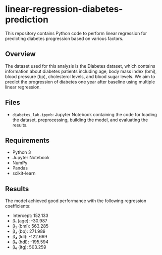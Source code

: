 # linear-regression-diabetes-prediction
This repository contains Python code to perform linear regression for predicting diabetes progression based on various factors.

## Overview

The dataset used for this analysis is the Diabetes dataset, which contains information about diabetes patients including age, body mass index (bmi), blood pressure (bp), cholesterol levels, and blood sugar levels. We aim to predict the progression of diabetes one year after baseline using multiple linear regression.

## Files

- `diabetes_lab.ipynb`: Jupyter Notebook containing the code for loading the dataset, preprocessing, building the model, and evaluating the results.

## Requirements

- Python 3
- Jupyter Notebook
- NumPy
- Pandas
- scikit-learn

## Results

The model achieved good performance with the following regression coefficients:

- Intercept: 152.133
- β₁ (age): -30.987
- β₂ (bmi): 563.285
- β₃ (bp): 271.989
- β₄ (ldl): -122.669
- β₅ (hdl): -195.594
- β₆ (ltg): 503.259

